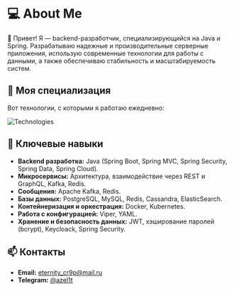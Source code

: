 # 💻 About Me  

👋 Привет! Я — backend-разработчик, специализирующийся на Java и Spring. Разрабатываю надежные и производительные серверные приложения, использую современные технологии для работы с данными, а также обеспечиваю стабильность и масштабируемость систем.  

## 🚀 Моя специализация  
Вот технологии, с которыми я работаю ежедневно:  
<p align="left">
  <img src="https://skillicons.dev/icons?i=java,spring,docker,kubernetes,postgresql,mysql,redis,kafka,graphql,git,gradle,maven,linux,cassandra,elasticsearch" alt="Technologies" />
</p>

## 📌 Ключевые навыки  
- **Backend разработка:** Java (Spring Boot, Spring MVC, Spring Security, Spring Data, Spring Cloud).  
- **Микросервисы:** Архитектура, взаимодействие через REST и GraphQL, Kafka, Redis.
- **Сообщения:** Apache Kafka, Redis.
- **Базы данных:** PostgreSQL, MySQL, Redis, Cassandra, ElasticSearch.
- **Контейнеризация и оркестрация:** Docker, Kubernetes.  
- **Работа с конфигурацией:** Viper, YAML.  
- **Хранение и безопасность данных:** JWT, хэширование паролей (bcrypt), Keycloack, Spring Security.

## 📫 Контакты  
- **Email:** eternity_cr9p@mail.ru  
- **Telegram:** [@azel1t](https://t.me/azel1t)  
